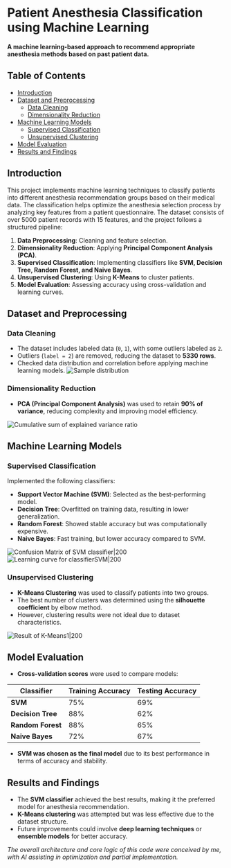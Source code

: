 # Patient Anesthesia Classification using Machine Learning

**A machine learning-based approach to recommend appropriate anesthesia methods based on past patient data.**

## Table of Contents

- [Introduction](#introduction)
- [Dataset and Preprocessing](#dataset-and-preprocessing)
  - [Data Cleaning](#data-cleaning)
  - [Dimensionality Reduction](#dimensionality-reduction)
- [Machine Learning Models](#machine-learning-models)
  - [Supervised Classification](#supervised-classification)
  - [Unsupervised Clustering](#unsupervised-clustering)
- [Model Evaluation](#model-evaluation)
- [Results and Findings](#results-and-findings)

## Introduction

This project implements machine learning techniques to classify patients into different anesthesia recommendation groups based on their medical data. The classification helps optimize the anesthesia selection process by analyzing key features from a patient questionnaire. The dataset consists of over 5000 patient records with 15 features, and the project follows a structured pipeline:

1. **Data Preprocessing**: Cleaning and feature selection.
2. **Dimensionality Reduction**: Applying **Principal Component Analysis (PCA)**.
3. **Supervised Classification**: Implementing classifiers like **SVM, Decision Tree, Random Forest, and Naive Bayes**.
4. **Unsupervised Clustering**: Using **K-Means** to cluster patients.
5. **Model Evaluation**: Assessing accuracy using cross-validation and learning curves.

## Dataset and Preprocessing

### Data Cleaning
- The dataset includes labeled data (`0`, `1`), with some outliers labeled as `2`.
- Outliers (`label = 2`) are removed, reducing the dataset to **5330 rows**.
- Checked data distribution and correlation before applying machine learning models.
![Sample distribution](https://github.com/user-attachments/assets/dba2ad00-02eb-4ebb-978e-305239dc6850)


### Dimensionality Reduction
- **PCA (Principal Component Analysis)** was used to retain **90% of variance**, reducing complexity and improving model efficiency.

![Cumulative sum of explained variance ratio](https://github.com/user-attachments/assets/7de32b78-1d1d-4def-bb17-88fa106a8cc8)

## Machine Learning Models

### Supervised Classification
Implemented the following classifiers:
- **Support Vector Machine (SVM)**: Selected as the best-performing model.
- **Decision Tree**: Overfitted on training data, resulting in lower generalization.
- **Random Forest**: Showed stable accuracy but was computationally expensive.
- **Naive Bayes**: Fast training, but lower accuracy compared to SVM.

![Confusion Matrix of SVM classifier|200](https://github.com/user-attachments/assets/38b45542-b39c-4132-8df2-952beae1d36a)![Learning curve for classifierSVM|200](https://github.com/user-attachments/assets/2db94ae8-8fa9-41b8-ac17-43f352937299)



### Unsupervised Clustering
- **K-Means Clustering** was used to classify patients into two groups.
- The best number of clusters was determined using the **silhouette coefficient** by elbow method.
- However, clustering results were not ideal due to dataset characteristics.

![Result of K-Means1|200](https://github.com/user-attachments/assets/4c7cc49b-5100-4188-83ed-af1f7cf07252)


## Model Evaluation
- **Cross-validation scores** were used to compare models:
  
| Classifier       | Training Accuracy | Testing Accuracy |
|-----------------|------------------|-----------------|
| **SVM**         | 75%              | 69%             |
| **Decision Tree** | 88%              | 62%             |
| **Random Forest** | 88%              | 65%             |
| **Naive Bayes**  | 72%              | 67%             |

- **SVM was chosen as the final model** due to its best performance in terms of accuracy and stability.

## Results and Findings
- The **SVM classifier** achieved the best results, making it the preferred model for anesthesia recommendation.
- **K-Means clustering** was attempted but was less effective due to the dataset structure.
- Future improvements could involve **deep learning techniques** or **ensemble models** for better accuracy.

*The overall architecture and core logic of this code were conceived by me, with AI assisting in optimization and partial implementation.*

